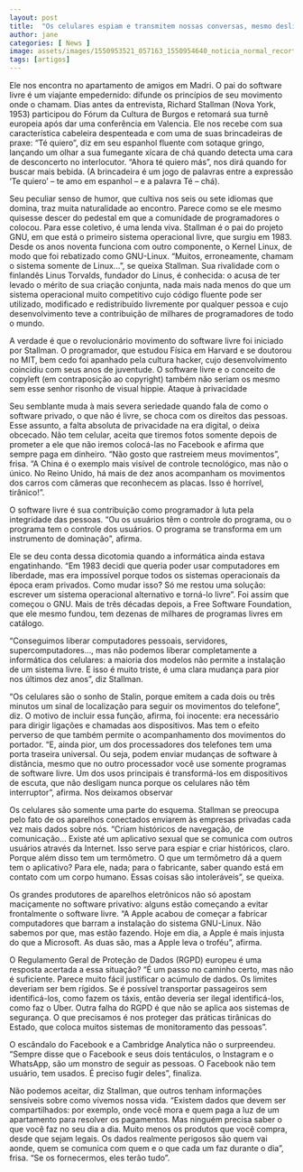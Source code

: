 ```yaml
---
layout: post
title:  "Os celulares espiam e transmitem nossas conversas, mesmo desligados"
author: jane
categories: [ News ]
image: assets/images/1550953521_057163_1550954640_noticia_normal_recorte1.jpg
tags: [artigos]
---
```



Ele nos encontra no apartamento de amigos em Madri. O pai do software livre é um viajante empedernido: difunde os princípios de seu movimento onde o chamam. Dias antes da entrevista, Richard Stallman (Nova York, 1953) participou do Fórum da Cultura de Burgos e retomará sua turnê europeia após dar uma conferência em Valencia. Ele nos recebe com sua característica cabeleira despenteada e com uma de suas brincadeiras de praxe: “Té quiero”, diz em seu espanhol fluente com sotaque gringo, lançando um olhar a sua fumegante xícara de chá quando detecta uma cara de desconcerto no interlocutor. “Ahora té quiero más”, nos dirá quando for buscar mais bebida. (A brincadeira é um jogo de palavras entre a expressão ‘Te quiero’ – te amo em espanhol – e a palavra Té – chá).

Seu peculiar senso de humor, que cultiva nos seis ou sete idiomas que domina, traz muita naturalidade ao encontro. Parece como se ele mesmo quisesse descer do pedestal em que a comunidade de programadores o colocou. Para esse coletivo, é uma lenda viva. Stallman é o pai do projeto GNU, em que está o primeiro sistema operacional livre, que surgiu em 1983. Desde os anos noventa funciona com outro componente, o Kernel Linux, de modo que foi rebatizado como GNU-Linux. “Muitos, erroneamente, chamam o sistema somente de Linux...”, se queixa Stallman. Sua rivalidade com o finlandês Linus Torvalds, fundador do Linus, é conhecida: o acusa de ter levado o mérito de sua criação conjunta, nada mais nada menos do que um sistema operacional muito competitivo cujo código fluente pode ser utilizado, modificado e redistribuído livremente por qualquer pessoa e cujo desenvolvimento teve a contribuição de milhares de programadores de todo o mundo.

A verdade é que o revolucionário movimento do software livre foi iniciado por Stallman. O programador, que estudou Física em Harvard e se doutorou no MIT, bem cedo foi apanhado pela cultura hacker, cujo desenvolvimento coincidiu com seus anos de juventude. O software livre e o conceito de copyleft (em contraposição ao copyright) também não seriam os mesmo sem esse senhor risonho de visual hippie.
Ataque à privacidade

Seu semblante muda à mais severa seriedade quando fala de como o software privado, o que não é livre, se choca com os direitos das pessoas. Esse assunto, a falta absoluta de privacidade na era digital, o deixa obcecado. Não tem celular, aceita que tiremos fotos somente depois de prometer a ele que não iremos colocá-las no Facebook e afirma que sempre paga em dinheiro. “Não gosto que rastreiem meus movimentos”, frisa. “A China é o exemplo mais visível de controle tecnológico, mas não o único. No Reino Unido, há mais de dez anos acompanham os movimentos dos carros com câmeras que reconhecem as placas. Isso é horrível, tirânico!”.

O software livre é sua contribuição como programador à luta pela integridade das pessoas. “Ou os usuários têm o controle do programa, ou o programa tem o controle dos usuários. O programa se transforma em um instrumento de dominação”, afirma.

Ele se deu conta dessa dicotomia quando a informática ainda estava engatinhando. “Em 1983 decidi que queria poder usar computadores em liberdade, mas era impossível porque todos os sistemas operacionais da época eram privados. Como mudar isso? Só me restou uma solução: escrever um sistema operacional alternativo e torná-lo livre”. Foi assim que começou o GNU. Mais de três décadas depois, a Free Software Foundation, que ele mesmo fundou, tem dezenas de milhares de programas livres em catálogo.

“Conseguimos liberar computadores pessoais, servidores, supercomputadores..., mas não podemos liberar completamente a informática dos celulares: a maioria dos modelos não permite a instalação de um sistema livre. E isso é muito triste, é uma clara mudança para pior nos últimos dez anos”, diz Stallman.

“Os celulares são o sonho de Stalin, porque emitem a cada dois ou três minutos um sinal de localização para seguir os movimentos do telefone”, diz. O motivo de incluir essa função, afirma, foi inocente: era necessário para dirigir ligações e chamadas aos dispositivos. Mas tem o efeito perverso de que também permite o acompanhamento dos movimentos do portador. “E, ainda pior, um dos processadores dos telefones tem uma porta traseira universal. Ou seja, podem enviar mudanças de software à distância, mesmo que no outro processador você use somente programas de software livre. Um dos usos principais é transformá-los em dispositivos de escuta, que não desligam nunca porque os celulares não têm interruptor”, afirma.
Nos deixamos observar

Os celulares são somente uma parte do esquema. Stallman se preocupa pelo fato de os aparelhos conectados enviarem às empresas privadas cada vez mais dados sobre nós. “Criam históricos de navegação, de comunicação... Existe até um aplicativo sexual que se comunica com outros usuários através da Internet. Isso serve para espiar e criar históricos, claro. Porque além disso tem um termômetro. O que um termômetro dá a quem tem o aplicativo? Para ele, nada; para o fabricante, saber quando está em contato com um corpo humano. Essas coisas são intoleráveis”, se queixa.

Os grandes produtores de aparelhos eletrônicos não só apostam maciçamente no software privativo: alguns estão começando a evitar frontalmente o software livre. “A Apple acabou de começar a fabricar computadores que barram a instalação do sistema GNU-Linux. Não sabemos por que, mas estão fazendo. Hoje em dia, a Apple é mais injusta do que a Microsoft. As duas são, mas a Apple leva o troféu”, afirma.

O Regulamento Geral de Proteção de Dados (RGPD) europeu é uma resposta acertada a essa situação? “É um passo no caminho certo, mas não é suficiente. Parece muito fácil justificar o acúmulo de dados. Os limites deveriam ser bem rígidos. Se é possível transportar passageiros sem identificá-los, como fazem os táxis, então deveria ser ilegal identificá-los, como faz o Uber. Outra falha do RGPD é que não se aplica aos sistemas de segurança. O que precisamos é nos proteger das práticas tirânicas do Estado, que coloca muitos sistemas de monitoramento das pessoas”.

O escândalo do Facebook e a Cambridge Analytica não o surpreendeu. “Sempre disse que o Facebook e seus dois tentáculos, o Instagram e o WhatsApp, são um monstro de seguir as pessoas. O Facebook não tem usuário, tem usados. É preciso fugir deles”, finaliza.

Não podemos aceitar, diz Stallman, que outros tenham informações sensíveis sobre como vivemos nossa vida. “Existem dados que devem ser compartilhados: por exemplo, onde você mora e quem paga a luz de um apartamento para resolver os pagamentos. Mas ninguém precisa saber o que você faz no seu dia a dia. Muito menos os produtos que você compra, desde que sejam legais. Os dados realmente perigosos são quem vai aonde, quem se comunica com quem e o que cada um faz durante o dia”, frisa. “Se os fornecermos, eles terão tudo”.
